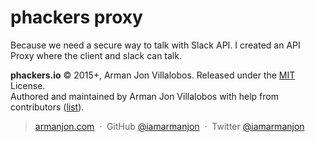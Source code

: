 # phackers proxy
Because we need a secure way to talk with Slack API. I created an API Proxy where the client and slack can talk.

**phackers.io** © 2015+, Arman Jon Villalobos. Released under the [MIT] License.<br>
Authored and maintained by Arman Jon Villalobos with help from contributors ([list][contributors]).

> [armanjon.com](http://armanjon.com) &nbsp;&middot;&nbsp;
> GitHub [@iamarmanjon](https://github.com/iamarmanjon) &nbsp;&middot;&nbsp;
> Twitter [@iamarmanjon](https://twitter.com/iamarmanjon)

[MIT]: http://mit-license.org/
[contributors]: https://github.com/phackers/phackers.io/contributors
